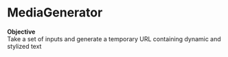 # MediaGenerator
<b>Objective</b>
</br>
Take a set of inputs and generate a temporary URL containing dynamic and stylized text
